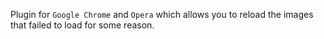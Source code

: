 Plugin for `Google Chrome` and `Opera` which allows you to reload the images that failed to load for some reason.